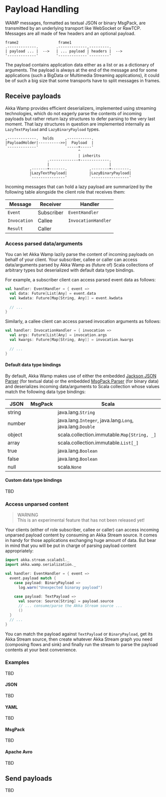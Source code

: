 # Payload Handling
WAMP messages, formatted as textual JSON or binary MsgPack, are transmitted by an underlying transport like WebSocket or RawTCP. Messages are all made of few headers and an optional payload. 

```
frame2                  frame1                             
.-------------.        .-------------,---------.    
| payload ... |  -->   | ... payload | headers |  -->  
'-------------'        '-------------`---------'     
```


The payload contains application data either as a list or as a dictionary of arguments. The payload is always at the end of the message and for some applications (such a BigData or Multimedia Streaming applications), it could be of such a big size that some transports have to split messages in frames.
 


## Receive payloads

Akka Wamp provides efficient deserializers, implemented using streaming technologies, which do not eagerly parse the contents of incoming payloads but rather return lazy structures to defer parsing to the very last moment.  That lazy structures in question are implemented internally as ``LazyTextPayload`` and ``LazyBinaryPayload`` types.

```
,-------------.  holds     ,-----------.
|PayloadHolder|---------->>|  Payload  |
`-------------'            `-----+-----'
                                 ^
                                 | inherits
                   .-------------+-------------. 
                   |                           |
           ,-------+-------.          ,--------+--------.
           |LazyTextPayload|          |LazyBinaryPayload|
           `---------------'          `-----------------'
```

Incoming messages that can hold a lazy payload are summarized by the following table alongside the client role that receives them: 

 Message       | Receiver    | Handler                  
---------------|-------------|------------------ 
``Event``      | Subscriber  | ``EventHandler``         
``Invocation`` | Callee      | ``InvocationHandler``      
``Result``     | Caller      |                        
    

### Access parsed data/arguments
You can let Akka Wamp lazily parse the content of incoming payloads on behalf of your client. Your subscriber, callee or caller can access data/arguments parsed by Akka Wamp as (future of) Scala collections of arbitrary types but deserialized with default data type bindings. 

For example, a subscriber client can access parsed event data as follows:
             
```scala
val handler: EventHandler = { event =>
  val data: Future[List[Any] = event.data
  val kwdata: Future[Map[String, Any]] = event.kwdata
    
  // ...
}
```
 
Similarly, a callee client can access parsed invocation arguments as follows:

```scala
val handler: InvocationHandler = { invocation =>
  val args: Future[List[Any] = invocation.args
  val kwargs: Future[Map[String, Any]] = invocation.kwargs
  
  // ...
}
```


#### Default data type bindings
By default, Akka Wamp makes use of either the embedded [Jackson JSON Parser](https://github.com/FasterXML/jackson-module-scala) (for textual data) or the embedded [MsgPack Parser](https://github.com/msgpack/msgpack-scala) (for binary data) and deserializes incoming data/arguments to Scala collection whose values match the following data type bindings:
 
JSON       | MsgPack   | Scala
-----------|-----------|------------------------
string     |           | java.lang.``String``
number     |           | java.lang.``Integer``, java.lang.``Long``, java.lang.``Double``
object     |           | scala.collection.immutable.``Map[String, _]``
array      |           | scala.collection.immutable.``List[_]``
true       |           | java.lang.``Boolean``
false      |           | java.lang.``Boolean``
null       |           | scala.``None``


#### Custom data type bindings
TBD



### Access unparsed content

> WARNING  
> This is an experimental feature that has not been released yet!

Your clients (either of role subscriber, callee or caller) can access incoming unparsed payload content by consuming an Akka Stream source. It comes in handy for those applications exchanging huge amount of data. But bear in mind that you will be put in charge of parsing payload content appropriately:

```scala
import akka.stream.scaladsl._
import akka.wamp.serialization._

val handler: EventHandler = { event =>
  event.payload match {
    case payload: BinaryPayload =>
      log.warn("Unexpected binaray payload")
      
    case payload: TextPayload =>
      val source: Source[String] = payload.source
      // ... consume/parse the Akka Stream source ...
      ()
  }
  // ...
}
```

You can match the payload against ``TextPayload`` or ``BinaryPayload``, get its Akka Stream source, then create whatever Akka Stream graph you need (composing flows and sink) and finally run the stream to parse the payload contents at your best convenience.


### Examples
TBD

#### JSON
TBD

#### YAML
TBD

#### MsgPack
TBD

#### Apache Avro
TBD

## Send payloads
TBD

